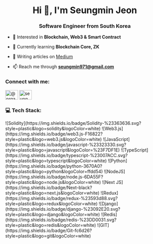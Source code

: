 <h1 align="center">Hi 👋, I'm Seungmin Jeon</h1>
<h3 align="center">Software Engineer from South Korea</h3>

- 🔭 Interested in **Blockchain, Web3 & Smart Contract**

- 🌱 Currently learning **Blockchain Core, ZK**

- 📝 Writing articles on [Medium](https://medium.com/@organmo)

- 📫 Reach me through **seungmin971@gmail.com**

<h3 align="left">Connect with me:</h3>
<p align="left">
<a href="https://twitter.com/@organ_mo" target="blank"><img align="center" src="https://raw.githubusercontent.com/rahuldkjain/github-profile-readme-generator/master/src/images/icons/Social/twitter.svg" alt="@organ_mo" height="30" width="40" /></a>
<a href="https://linkedin.com/in/seungmin-jeon-4ab159171" target="blank"><img align="center" src="https://raw.githubusercontent.com/rahuldkjain/github-profile-readme-generator/master/src/images/icons/Social/linked-in-alt.svg" alt="seungmin" height="30" width="40" /></a>
</p>

<h3 align="left">💻 Tech Stack:</h3>
![Solidity](https://img.shields.io/badge/Solidity-%23363636.svg?style=plastic&logo=solidity&logoColor=white) ![Web3.js](https://img.shields.io/badge/web3.js-F16822?style=plastic&logo=web3.js&logoColor=white) ![JavaScript](https://img.shields.io/badge/javascript-%23323330.svg?style=plastic&logo=javascript&logoColor=%23F7DF1E) ![TypeScript](https://img.shields.io/badge/typescript-%23007ACC.svg?style=plastic&logo=typescript&logoColor=white) ![Python](https://img.shields.io/badge/python-3670A0?style=plastic&logo=python&logoColor=ffdd54) ![NodeJS](https://img.shields.io/badge/node.js-6DA55F?style=plastic&logo=node.js&logoColor=white) ![Next JS](https://img.shields.io/badge/Next-black?style=plastic&logo=next.js&logoColor=white) ![Redux](https://img.shields.io/badge/redux-%23593d88.svg?style=plastic&logo=redux&logoColor=white) ![Django](https://img.shields.io/badge/django-%23092E20.svg?style=plastic&logo=django&logoColor=white) ![Redis](https://img.shields.io/badge/redis-%23DD0031.svg?style=plastic&logo=redis&logoColor=white) ![GIT](https://img.shields.io/badge/Git-fc6d26?style=plastic&logo=git&logoColor=white)
